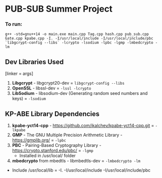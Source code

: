 # PUB-SUB Summer Project

### To run:

```
g++ -std=gnu++14 -o main.exe main.cpp Tag.cpp hash.cpp pub_sub.cpp Gate.cpp kpabe.cpp -I. -I/usr/local/include -I/usr/local/include/pbc `libgcrypt-config --libs` -lcrypto -lsodium -lpbc -lgmp -lmbedcrypto -lm
```

## Dev Libraries Used
[linker = args]

1. **Libgcrypt** - libgcrypt20-dev = `libgcrypt-config --libs`
2. **OpenSSL** - libssl-dev = `-lssl -lcrypto`
3. **LibSodium** - libsodium-dev (Generating random seed numbers and keys) = `-lsodium`

## KP-ABE Library Dependencies
1. **kpabe-yct14-cpp** - https://github.com/ikalchev/kpabe-yct14-cpp.git = `-lkpabe`
2. **GMP** - The GNU Multiple Precision Arithmetic Library - https://gmplib.org/ = `-lpbc`
3. **PBC** - Pairing-Based Cryptography Library - https://crypto.stanford.edu/pbc/ = `-lgmp` 
    - Installed in /usr/local/ folder
4. **mbedcrypto** from mbedtls - libmbedtls-dev = `-lmbedcrypto -lm`

- Include /usr/local/lib = -I. -I/usr/local/include -I/usr/local/include/pbc
